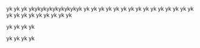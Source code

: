 yk
yk
yk
ykykykykykykykykyk
yk
yk
yk
yk
yk
yk
yk
yk
yk
yk
yk
yk
yk
yk
yk
yk
yk
yk
yk
yk
yk
yk
yk
yk


yk
yk
yk
yk


yk
yk
yk
yk